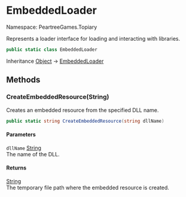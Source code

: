 # EmbeddedLoader

Namespace: PeartreeGames.Topiary

Represents a loader interface for loading and interacting with libraries.

```csharp
public static class EmbeddedLoader
```

Inheritance [Object](https://docs.microsoft.com/en-us/dotnet/api/system.object) → [EmbeddedLoader](./peartreegames.topiary.embeddedloader.md)

## Methods

### **CreateEmbeddedResource(String)**

Creates an embedded resource from the specified DLL name.

```csharp
public static string CreateEmbeddedResource(string dllName)
```

#### Parameters

`dllName` [String](https://docs.microsoft.com/en-us/dotnet/api/system.string)  
The name of the DLL.

#### Returns

[String](https://docs.microsoft.com/en-us/dotnet/api/system.string)  
The temporary file path where the embedded resource is created.
